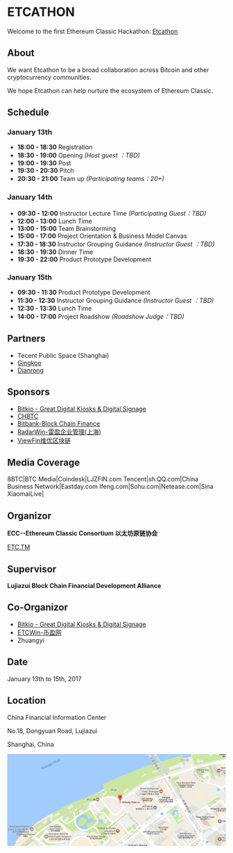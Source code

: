 
# ETCATHON

Welcome to the first Ethereum Classic Hackathon: [Etcathon](https://www.etcathon.org)

## About

We want Etcathon to be a broad collaboration across Bitcoin and other cryptocurrency communities.

We hope Etcathon can help nurture the ecosystem of Ethereum Classic.

## Schedule

### January 13th

- **18:00 - 18:30** Registration
- **18:30 - 19:00** Opening _(Host guest ：TBD)_
- **19:00 - 19:30** Post
- **19:30 - 20:30** Pitch
- **20:30 - 21:00** Team up _(Participating teams：20+)_

### January 14th

- **09:30 - 12:00** Instructor Lecture Time _(Participating Guest：TBD)_
- **12:00 - 13:00** Lunch Time
- **13:00 - 15:00** Team Brainstorming
- **15:00 - 17:00** Project Orientation & Business Model Canvas
- **17:30 - 18:30** Instructor Grouping Guidance _(Instructor Guest ：TBD)_
- **18:30 - 19:30** Dinner Time
- **19:30 - 22:00** Product Prototype Development

### January 15th

- **09:30 - 11:30** Product Prototype Development
- **11:30 - 12:30** Instructor Grouping Guidance _(Instructor Guest ：TBD)_
- **12:30 - 13:30** Lunch Time
- **14:00 - 17:00** Project Roadshow _(Roadshow Judge：TBD)_

## Partners

- Tecent Public Space (Shanghai)
- [Gingkoo](http://www.gingkoo.com)
- [Dianrong](https://www.dianrong.com)

## Sponsors

- [Bitkio - Great Digital Kiosks & Digital Signage](www.bitkio.com)
- [CHBTC](https://www.chbtc.com/)
- [Bitbank-Block Chain Finance](https://bitbank.com/)
- [RadarWin-雷盈企业管理(上海)](http://radarwin.com/)
- [ViewFin维优区块链](http://viewfin.com/)

## Media Coverage

8BTC|BTC Media|Coindesk|LJZFIN.com
Tencent|sh.QQ.com|China Business Network|Eastday.com
Ifeng.com|Sohu.com|Netease.com|Sina
XiaomaiLive|

## Organizor

**ECC--Ethereum Classic Consortium 以太坊原链协会**

[ETC.TM](http://www.etc.tm/)

## Supervisor

**Lujiazui Block Chain Financial Development Alliance**

## Co-Organizor

- [Bitkio - Great Digital Kiosks & Digital Signage](www.bitkio.com)
- [ETCWin-币盈网](https://www.etcwin.com/)
- Zhuangyi

## Date

January 13th to 15th, 2017

## Location

China Financial Information Center

No.18, Dongyuan Road, Lujiazui

Shanghai, China

![Location](location.png)
